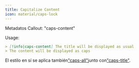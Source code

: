 ```yaml
---
title: Capitalize Content
icon: material/caps-lock
---
```


Metadatos Callout: "caps-content"

Usage:
```md
> [!info|caps-content] The title will be displayed as usual
> The content will be displayed as caps
```

El estilo en sí se aplica también["caps-all"](。/combined-styling/page-16.md)junto con["caps-title"](。/title-styling/page-16.md).